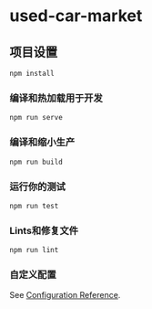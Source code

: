 # used-car-market

## 项目设置
```
npm install
```

### 编译和热加载用于开发
```
npm run serve
```

### 编译和缩小生产
```
npm run build
```

### 运行你的测试
```
npm run test
```

### Lints和修复文件
```
npm run lint
```

### 自定义配置
See [Configuration Reference](https://cli.vuejs.org/config/).
